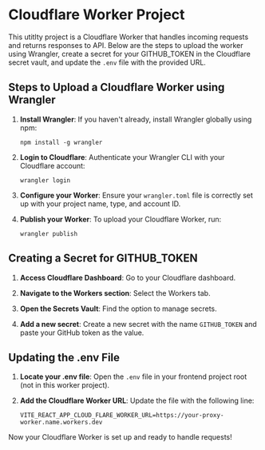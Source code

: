 # Cloudflare Worker Project

This utitlty project is a Cloudflare Worker that handles incoming requests and returns responses to API. Below are the steps to upload the worker using Wrangler, create a secret for your GITHUB_TOKEN in the Cloudflare secret vault, and update the `.env` file with the provided URL.

## Steps to Upload a Cloudflare Worker using Wrangler

1. **Install Wrangler**: If you haven't already, install Wrangler globally using npm:

   ```
   npm install -g wrangler
   ```

2. **Login to Cloudflare**: Authenticate your Wrangler CLI with your Cloudflare account:

   ```
   wrangler login
   ```

3. **Configure your Worker**: Ensure your `wrangler.toml` file is correctly set up with your project name, type, and account ID.

4. **Publish your Worker**: To upload your Cloudflare Worker, run:
   ```
   wrangler publish
   ```

## Creating a Secret for GITHUB_TOKEN

1. **Access Cloudflare Dashboard**: Go to your Cloudflare dashboard.

2. **Navigate to the Workers section**: Select the Workers tab.

3. **Open the Secrets Vault**: Find the option to manage secrets.

4. **Add a new secret**: Create a new secret with the name `GITHUB_TOKEN` and paste your GitHub token as the value.

## Updating the .env File

1. **Locate your .env file**: Open the `.env` file in your frontend project root (not in this worker project).

2. **Add the Cloudflare Worker URL**: Update the file with the following line:
   ```
   VITE_REACT_APP_CLOUD_FLARE_WORKER_URL=https://your-proxy-worker.name.workers.dev
   ```

Now your Cloudflare Worker is set up and ready to handle requests!

